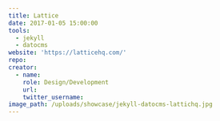 ```yaml
---
title: Lattice
date: 2017-01-05 15:00:00
tools:
  - jekyll
  - datocms
website: 'https://latticehq.com/'
repo:
creator:
  - name:
    role: Design/Development
    url:
    twitter_username:
image_path: /uploads/showcase/jekyll-datocms-lattichq.jpg
---
```



